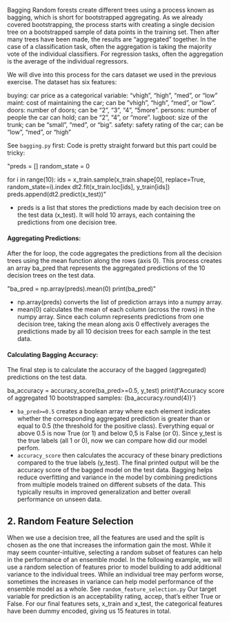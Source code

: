 Bagging
Random forests create different trees using a process known as bagging, which is short for bootstrapped aggregating. As we already covered bootstrapping, the process starts with creating a single decision tree on a bootstrapped sample of data points in the training set. Then after many trees have been made, the results are “aggregated” together. In the case of a classification task, often the aggregation is taking the majority vote of the individual classifiers. For regression tasks, often the aggregation is the average of the individual regressors.

We will dive into this process for the cars dataset we used in the previous exercise. The dataset has six features:

buying: car price as a categorical variable: “vhigh”, “high”, “med”, or “low”
maint: cost of maintaining the car; can be “vhigh”, “high”, “med”, or “low”.
doors: number of doors; can be “2”, “3”, “4”, “5more”.
persons: number of people the car can hold; can be “2”, “4”, or “more”.
lugboot: size of the trunk; can be “small”, “med”, or “big”.
safety: safety rating of the car; can be “low”, “med”, or “high”

See `bagging.py` first:
Code is pretty straight forward but this part could be tricky:

"preds = []
random_state = 0

for i in range(10):
    ids = x_train.sample(x_train.shape[0], replace=True, random_state=i).index
    dt2.fit(x_train.loc[ids], y_train[ids])
    preds.append(dt2.predict(x_test))"


- preds is a list that stores the predictions made by each decision tree on the test data (x_test). It will hold 10 arrays, each containing the predictions from one decision tree.

#### Aggregating Predictions:
After the for loop, the code aggregates the predictions from all the decision trees using the mean function along the rows (axis 0). This process creates an array ba_pred that represents the aggregated predictions of the 10 decision trees on the test data.

"ba_pred = np.array(preds).mean(0)
print(ba_pred)"

- np.array(preds) converts the list of prediction arrays into a numpy array.
- mean(0) calculates the mean of each column (across the rows) in the numpy array. Since each column represents predictions from one decision tree, taking the mean along axis 0 effectively averages the predictions made by all 10 decision trees for each sample in the test data.

#### Calculating Bagging Accuracy:
The final step is to calculate the accuracy of the bagged (aggregated) predictions on the test data.

ba_accuracy = accuracy_score(ba_pred>=0.5, y_test)
print(f'Accuracy score of aggregated 10 bootstrapped samples: {ba_accuracy.round(4)}')

- `ba_pred>=0.5` creates a boolean array where each element indicates whether the corresponding aggregated prediction is greater than or equal to 0.5 (the threshold for the positive class). Everything equal or above 0.5 is now True (or 1) and below 0,5 is False (or 0). Since y_test is the true labels (all 1 or 0), now we can compare how did our model perfom. 
- `accuracy_score` then calculates the accuracy of these binary predictions compared to the true labels (y_test).
The final printed output will be the accuracy score of the bagged model on the test data. Bagging helps reduce overfitting and variance in the model by combining predictions from multiple models trained on different subsets of the data. This typically results in improved generalization and better overall performance on unseen data.


## 2. Random Feature Selection

When we use a decision tree, all the features are used and the split is chosen as the one that increases the information gain the most. While it may seem counter-intuitive, selecting a random subset of features can help in the performance of an ensemble model. In the following example, we will use a random selection of features prior to model building to add additional variance to the individual trees. While an individual tree may perform worse, sometimes the increases in variance can help model performance of the ensemble model as a whole.
See `random_feature_selection.py`
Our target variable for prediction is an acceptability rating, accep, that’s either True or False. For our final features sets, x_train and x_test, the categorical features have been dummy encoded, giving us 15 features in total.
